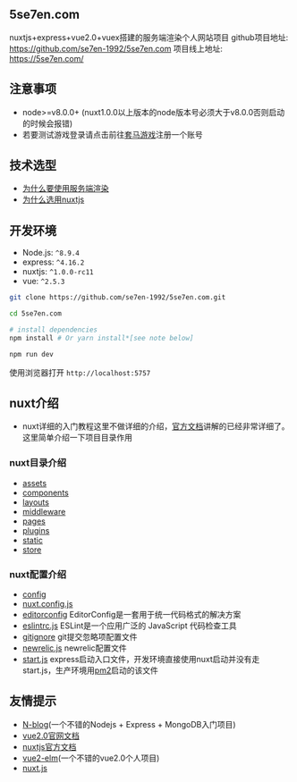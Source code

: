 ## 5se7en.com

nuxtjs+express+vue2.0+vuex搭建的服务端渲染个人网站项目
github项目地址: https://github.com/se7en-1992/5se7en.com
项目线上地址: https://5se7en.com/

## 注意事项

- node>=v8.0.0+ (nuxt1.0.0以上版本的node版本号必须大于v8.0.0否则启动的时候会报错)
- 若要测试游戏登录请点击前往[套马游戏](https://www.hybjf.com/game/20170925Activity)注册一个账号

## 技术选型

- [为什么要使用服务端渲染](https://github.com/se7en-1992/5se7en.com/blob/master/book/%E4%B8%BA%E4%BB%80%E4%B9%88%E8%A6%81%E4%BD%BF%E7%94%A8%E6%9C%8D%E5%8A%A1%E7%AB%AF%E6%B8%B2%E6%9F%93.md)
- [为什么选用nuxtjs](https://github.com/se7en-1992/5se7en.com/blob/master/book/%E4%B8%BA%E4%BB%80%E4%B9%88%E9%80%89%E7%94%A8nuxtjs.md)

## 开发环境

- Node.js: `^8.9.4`
- express: `^4.16.2`
- nuxtjs: `^1.0.0-rc11`
- vue: `^2.5.3`

```bash
git clone https://github.com/se7en-1992/5se7en.com.git

cd 5se7en.com

# install dependencies
npm install # Or yarn install*[see note below]

npm run dev
```

使用浏览器打开 `http://localhost:5757`


## nuxt介绍

- nuxt详细的入门教程这里不做详细的介绍，[官方文档](https://nuxtjs.org/)讲解的已经非常详细了。这里简单介绍一下项目目录作用

### nuxt目录介绍

- [assets](https://github.com/se7en-1992/5se7en.com/blob/master/book/assets.md)
- [components](https://github.com/se7en-1992/5se7en.com/blob/master/book/components.md)
- [layouts](https://github.com/se7en-1992/5se7en.com/blob/master/book/layouts.md)
- [middleware](https://github.com/se7en-1992/5se7en.com/blob/master/book/middleware.md)
- [pages](https://github.com/se7en-1992/5se7en.com/blob/master/book/pages.md)
- [plugins](https://github.com/se7en-1992/5se7en.com/blob/master/book/plugins.md)
- [static](https://github.com/se7en-1992/5se7en.com/blob/master/book/static.md)
- [store](https://github.com/se7en-1992/5se7en.com/blob/master/book/store.md)


### nuxt配置介绍

- [config](https://github.com/se7en-1992/5se7en.com/blob/master/book/config.md)
- [nuxt.config.js](https://nuxtjs.org/guide/configuration)
- [editorconfig](http://editorconfig.org/)  EditorConfig是一套用于统一代码格式的解决方案
- [eslintrc.js](https://eslint.org/)  ESLint是一个应用广泛的 JavaScript 代码检查工具
- [gitignore](https://git-scm.com/docs/gitignore)  git提交忽略项配置文件
- [newrelic.js](https://newrelic.com/)  newrelic配置文件
- [start.js](https://github.com/se7en-1992/5se7en.com/blob/master/start.js)  express启动入口文件，开发环境直接使用nuxt启动并没有走start.js，生产环境用[pm2](http://pm2.keymetrics.io/)启动的该文件


## 友情提示

- [N-blog](https://github.com/nswbmw/N-blog)(一个不错的Nodejs + Express + MongoDB入门项目)
- [vue2.0官网文档](https://vuejs.org/)
- [nuxtjs官方文档](https://nuxtjs.org/)
- [vue2-elm](https://github.com/bailicangdu/vue2-elm)(一个不错的vue2.0个人项目)
- [nuxt.js](https://github.com/nuxt/nuxt.js)
